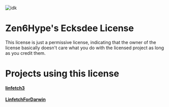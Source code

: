 ![idk](https://kevadesu.github.io/myfwiles/img/Z6XdLLogo.png)
# Zen6Hype's Ecksdee License
This license is just a permissive license, indicating that the owner of the license basically doesn't care what you do with the licensed project as long as you credit them.
# Projects using this license
#### [linfetch3](https://github.com/Ingyte/linfetch3)
#### [LinfetchForDarwin](https://github.com/Ingyte/LinfetchForDarwin/blob/main/README.md)
